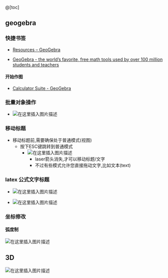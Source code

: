 @[toc]
## geogebra

### 快捷书签

- [ Resources – GeoGebra](https://www.geogebra.org/u/cxxu1375)

- [GeoGebra - the world’s favorite, free math tools used by over 100 million students and teachers](https://www.geogebra.org/)

#### 开始作图

- [Calculator Suite - GeoGebra](https://www.geogebra.org/calculator)

  

### 批量对象操作

- ![在这里插入图片描述](https://img-blog.csdnimg.cn/5fe3f15d23c54e22a974d6e3c0dc0c53.png)

### 移动标题

- 移动标题前,需要确保处于普通模式(视图)
  - 按下ESC键跳转到普通模式
    - ![在这里插入图片描述](https://img-blog.csdnimg.cn/f7ababc13ca1427bba778916be15a05c.png)
      - laser箭头消失,才可以移动标题/文字
      - 不过有些模式允许您直接拖动文字,比如文本(text)

### latex 公式文字标题

- ![在这里插入图片描述](https://img-blog.csdnimg.cn/5842350122134c6fbe97437073f71a0a.png)

- ![在这里插入图片描述](https://img-blog.csdnimg.cn/0903cea04909492c81a8be44ac1ba3ea.png)
###  坐标修改
####  弧度制
![在这里插入图片描述](https://img-blog.csdnimg.cn/51907e3ebece48008f4a88bd8a276117.png)

##  3D
![在这里插入图片描述](https://img-blog.csdnimg.cn/0020b9df428947288335718058fd164e.png)